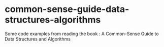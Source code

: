 # common-sense-guide-data-structures-algorithms
Some code examples from reading the book : A Common-Sense Guide to Data Structures and Algorithms
